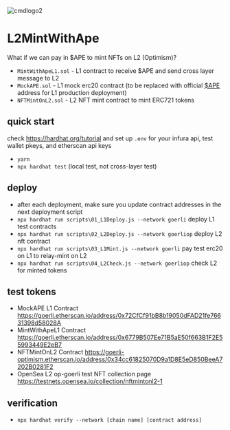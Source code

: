 ![cmdlogo2](https://github.com/AnotherWorldDAO/ETHGlobal-L2MintWithAPE/assets/182446/d06540aa-1d11-4cb1-b226-2b0d6403b15e)


# L2MintWithApe
What if we can pay in $APE to mint NFTs on L2 (Optimism)?

- `MintWithApeL1.sol` - L1 contract to receive $APE and send cross layer message to L2
- `MockAPE.sol` - L1 mock erc20 contract (to be replaced with official [$APE](https://etherscan.io/token/0x4d224452801aced8b2f0aebe155379bb5d594381) address for L1 production deployment)
- `NFTMintOnL2.sol` - L2 NFT mint contract to mint ERC721 tokens

## quick start
check https://hardhat.org/tutorial and set up `.env` for your infura api, test wallet pkeys, and etherscan api keys

- `yarn`
- `npx hardhat test` (local test, not cross-layer test)

## deploy
- after each deployment, make sure you update contract addresses in the next deployment script
- `npx hardhat run scripts\01_L1Deploy.js --network goerli` deploy L1 test contracts
- `npx hardhat run scripts\02_L2Deploy.js --network goerliop` deploy L2 nft contract
- `npx hardhat run scripts\03_L1Mint.js --network goerli` pay test erc20 on L1 to relay-mint on L2
- `npx hardhat run scripts\04_L2Check.js --network goerliop` check L2 for minted tokens

## test tokens
- MockAPE L1 Contract https://goerli.etherscan.io/address/0x72CfCf91bB8b19050dFAD21fe76631398d58028A
- MintWithApeL1 Contract https://goerli.etherscan.io/address/0x6779B507Ee71B5aE50f663B1F2E55993449E2eB7
- NFTMintOnL2 Contract https://goerli-optimism.etherscan.io/address/0x34cc61825070D9a1D8E5eD850BeeA7202B0281F2
- OpenSea L2 op-goerli test NFT collection page https://testnets.opensea.io/collection/nftmintonl2-1

## verification
- `npx hardhat verify --network [chain name] [contract address]`
